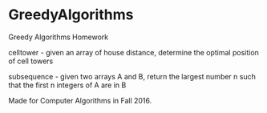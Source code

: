 # GreedyAlgorithms
Greedy Algorithms Homework

celltower - given an array of house distance, determine the optimal position of cell towers

subsequence - given two arrays A and B, return the largest number n such that the first n integers of A are in B

Made for Computer Algorithms in Fall 2016.
